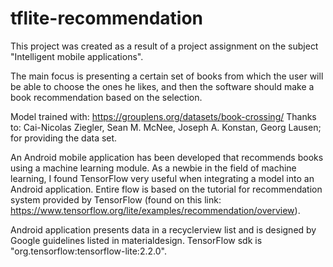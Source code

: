 # tflite-recommendation

Тhis project was created as a result of a project assignment on the subject "Intelligent mobile applications".

The main focus is presenting a certain set of books from which the user will be able to choose the ones he likes, and then the software should make a book recommendation based on the selection.

Model trained with: https://grouplens.org/datasets/book-crossing/
Thanks to:
Cai-Nicolas Ziegler, Sean M. McNee, Joseph A. Konstan, Georg Lausen; for providing the data set.

An Android mobile application has been developed that recommends books using a machine learning module.
As a newbie in the field of machine learning, I found TensorFlow very useful when integrating a model into an Android application. Entire flow is based on the tutorial for recommendation system provided by TensorFlow (found on this link: https://www.tensorflow.org/lite/examples/recommendation/overview).

Android application presents data in a recyclerview list and is designed by Google guidelines listed in materialdesign. TensorFlow sdk is "org.tensorflow:tensorflow-lite:2.2.0".

